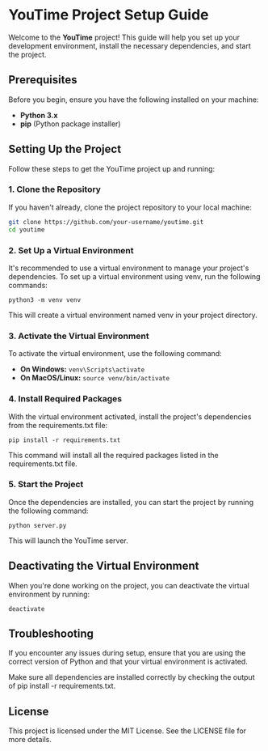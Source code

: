 # YouTime Project Setup Guide

Welcome to the **YouTime** project! This guide will help you set up your development environment, install the necessary dependencies, and start the project.

## Prerequisites

Before you begin, ensure you have the following installed on your machine:

- **Python 3.x**
- **pip** (Python package installer)

## Setting Up the Project

Follow these steps to get the YouTime project up and running:

### 1. Clone the Repository

If you haven't already, clone the project repository to your local machine:

```bash
git clone https://github.com/your-username/youtime.git
cd youtime
```
### 2. Set Up a Virtual Environment

It's recommended to use a virtual environment to manage your project's dependencies. To set up a virtual environment using venv, run the following commands:

```python3 -m venv venv```

This will create a virtual environment named venv in your project directory.

### 3. Activate the Virtual Environment

To activate the virtual environment, use the following command:
- **On Windows:**
    ``` venv\Scripts\activate ```
- **On MacOS/Linux:**
    ```source venv/bin/activate```

### 4. Install Required Packages

With the virtual environment activated, install the project's dependencies from the requirements.txt file:

```pip install -r requirements.txt```

This command will install all the required packages listed in the requirements.txt file.

### 5. Start the Project

Once the dependencies are installed, you can start the project by running the following command:

```python server.py```

This will launch the YouTime server.

## Deactivating the Virtual Environment

When you're done working on the project, you can deactivate the virtual environment by running:

```deactivate```

## Troubleshooting

If you encounter any issues during setup, ensure that you are using the correct version of Python and that your virtual environment is activated.

Make sure all dependencies are installed correctly by checking the output of pip install -r requirements.txt.

## License

This project is licensed under the MIT License. See the LICENSE file for more details.